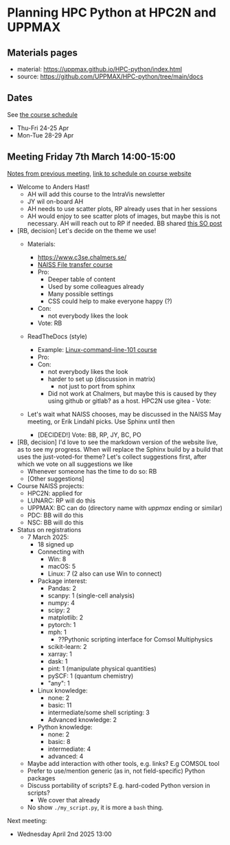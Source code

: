 # Planning HPC Python at HPC2N and UPPMAX

## Materials pages

- material: https://uppmax.github.io/HPC-python/index.html
- source: https://github.com/UPPMAX/HPC-python/tree/main/docs

## Dates

See [the course schedule](https://uppmax.github.io/HPC-python/schedule.html)

- Thu-Fri 24-25 Apr
- Mon-Tue 28-29 Apr

## Meeting Friday 7th March 14:00-15:00

[Notes from previous meeting](https://github.com/UPPMAX/HPC-python/blob/main/meeting_notes/20250228.md), [link to schedule on course website](https://uppmax.github.io/HPC-python/schedule.html)

- Welcome to Anders Hast!
    - AH will add this course to the IntraVis newsletter
    - JY wil on-board AH
    - AH needs to use scatter plots, RP already uses that in her sessions
    - AH would enjoy to see scatter plots of images, but maybe this is not necessary.
      AH will reach out to RP if needed. BB shared
      [this SO post](https://stackoverflow.com/questions/22566284/matplotlib-how-to-plot-images-instead-of-points )
- [RB, decision] Let's decide on the theme we use!
    - Materials:
        - https://www.c3se.chalmers.se/
        - [NAISS File transfer course](https://uppmax.github.io/naiss_file_transfer_course/)
        - Pro: 
            - Deeper table of content
            - Used by some colleagues already
            - Many possible settings
            - CSS could help to make everyone happy (?)
        - Con: 
            - not everybody likes the look
        - Vote: RB
    - ReadTheDocs (style)
        - Example: [Linux-command-line-101 course](https://hpc2n.github.io/linux-command-line-101/)
        - Pro:
        - Con: 
            - not everybody likes the look
            - harder to set up (discussion in matrix)
                - not just to port from sphinx
            - Did not work at Chalmers, but maybe this is caused by they using github or gitlab? as a host. HPC2N use gitea         - Vote:

    - Let's wait what NAISS chooses, may be discussed in the NAISS May meeting, or
      Erik Lindahl picks. Use Sphinx until then
        - [DECIDED!] Vote: BB, RP, JY, BC, PO
- [RB, decision] I'd love to see the markdown version of the website live,
  as to see my progress. When will replace the Sphinx build by a build that
  uses the just-voted-for theme? Let's collect suggestions first,
  after which we vote on all suggestions we like
    - Whenever someone has the time to do so: RB
    - [Other suggestions]
- Course NAISS projects:
    - HPC2N: applied for
    - LUNARC: RP will do this
    - UPPMAX: BC can do (directory name with *uppmax* ending or similar)
    - PDC: BB will do this
    - NSC: BB will do this
- Status on registrations 
    - 7 March 2025:
        - 18 signed up
        - Connecting with
            - Win: 8
            - macOS: 5
            - Linux: 7 (2 also can use Win to connect)
        - Package interest:
            - Pandas: 2
            - scanpy: 1 (single-cell analysis)
            - numpy: 4
            - scipy: 2
            - matplotlib: 2
            - pytorch: 1
            - mph: 1
                - ??Pythonic scripting interface for Comsol Multiphysics
            - scikit-learn: 2
            - xarray: 1
            - dask: 1
            - pint: 1 (manipulate physical quantities)
            - pySCF: 1 (quantum chemistry)
            - "any": 1
        - Linux knowledge:
            - none: 2
            - basic: 11
            - intermediate/some shell scripting: 3
            - Advanced knowledge: 2
        - Python knowledge:
            - none: 2
            - basic: 8
            - intermediate: 4
            - advanced: 4
    - Maybe add interaction with other tools, e.g. links? E.g COMSOL tool
    - Prefer to use/mention generic (as in, not field-specific) Python packages
    - Discuss portability of scripts? E.g. hard-coded Python version in scripts?
        - We cover that already
    - No show `./my_script.py`, it is more a `bash` thing.

Next meeting:

- Wednesday April 2nd 2025 13:00
